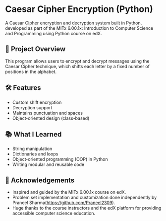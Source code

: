 # Caesar Cipher Encryption (Python)

A Caesar Cipher encryption and decryption system built in Python, developed as part of the MITx 6.00.1x: Introduction to Computer Science and Programming using Python course on edX.

## 🔐 Project Overview

This program allows users to encrypt and decrypt messages using the Caesar Cipher technique, which shifts each letter by a fixed number of positions in the alphabet.

## 🛠️ Features

- Custom shift encryption
- Decryption support
- Maintains punctuation and spaces
- Object-oriented design (class-based)

## 📚 What I Learned

- String manipulation
- Dictionaries and loops
- Object-oriented programming (OOP) in Python
- Writing modular and reusable code

## 🙌 Acknowledgements

- Inspired and guided by the MITx 6.00.1x course on edX.
- Problem set implementation and customization done independently by Praneel Sharma(https://github.com/Praneel2309).
- Huge thanks to the course instructors and the edX platform for providing accessible computer science education.
